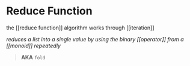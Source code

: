 # Reduce Function

the [[reduce function]] algorithm works through [[iteration]]

_reduces a list into a single value by using the binary [[operator]] from a [[monoid]] repeatedly_

> **AKA** `fold`

